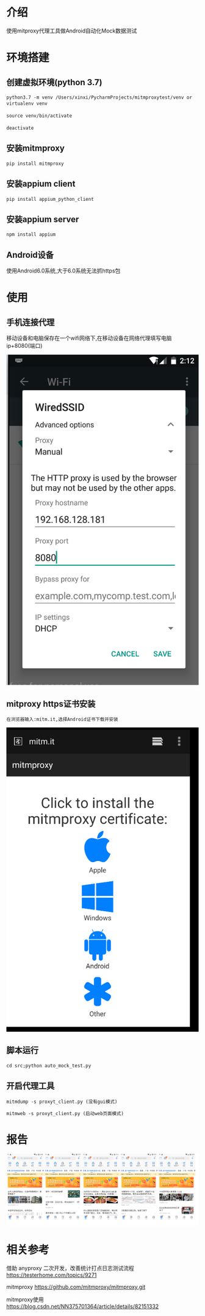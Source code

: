 # 介绍

使用mitproxy代理工具做Android自动化Mock数据测试


# 环境搭建

## 创建虚拟环境(python 3.7)
```angularjs
python3.7 -m venv /Users/xinxi/PycharmProjects/mitmproxytest/venv or virtualenv venv

source venv/bin/activate

deactivate
```

## 安装mitmproxy
```angular2html
pip install mitmproxy
```

## 安装appium client
```angular2html
pip install appium_python_client
```

## 安装appium server
```angular2html
npm install appium
```

## Android设备

使用Android6.0系统,大于6.0系统无法抓https包

# 使用

## 手机连接代理
移动设备和电脑保存在一个wifi网络下,在移动设备在网络代理填写电脑ip+8080(端口)

![image](images/proxy.png)

## mitproxy https证书安装
```
在浏览器输入:mitm.it,选择Android证书下载并安装
```
![image](images/mitm.png)

## 脚本运行

```
cd src;python auto_mock_test.py
```


## 开启代理工具
```
mitmdump -s proxyt_client.py (没有gui模式)
```

```
mitmweb -s proxyt_client.py (启动web页面模式)
```

# 报告
![image](images/report.png)


# 相关参考

借助 anyproxy 二次开发，改善统计打点日志测试流程<br>
https://testerhome.com/topics/9271

mitmproxy
https://github.com/mitmproxy/mitmproxy.git<br>

mitmproxy使用<br>
https://blog.csdn.net/NN375701364/article/details/82151332


